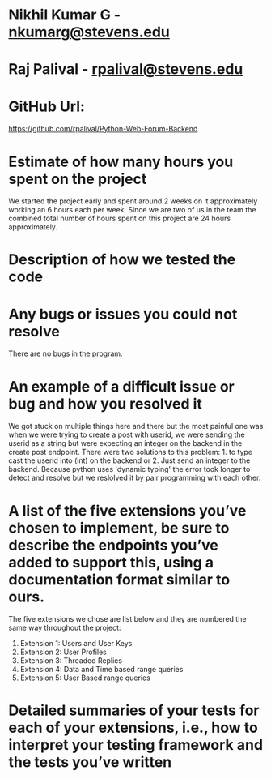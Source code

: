 # Nikhil Kumar G - nkumarg@stevens.edu

# Raj Palival - rpalival@stevens.edu

# GitHub Url:

https://github.com/rpalival/Python-Web-Forum-Backend

# Estimate of how many hours you spent on the project

We started the project early and spent around 2 weeks on it approximately working an 6 hours each per week. Since we are two of us in the team the combined total number of hours spent on this project are 24 hours approximately.

# Description of how we tested the code

# Any bugs or issues you could not resolve

There are no bugs in the program.

# An example of a difficult issue or bug and how you resolved it

We got stuck on multiple things here and there but the most painful one was when we were trying to create a post with userid, we were sending the userid as a string but were expecting an integer on the backend in the create post endpoint. There were two solutions to this problem: 1. to type cast the userid into (int) on the backend or 2. Just send an integer to the backend. Because python uses 'dynamic typing' the error took longer to detect and resolve but we reslolved it by pair programming with each other.

# A list of the five extensions you’ve chosen to implement, be sure to describe the endpoints you’ve added to support this, using a documentation format similar to ours.

The five extensions we chose are list below and they are numbered the same way throughout the project:

1. Extension 1: Users and User Keys
2. Extension 2: User Profiles
3. Extension 3: Threaded Replies
4. Extension 4: Data and Time based range queries
5. Extension 5: User Based range queries

# Detailed summaries of your tests for each of your extensions, i.e., how to interpret your testing framework and the tests you’ve written
